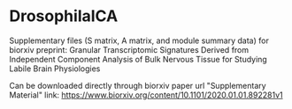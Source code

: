 # DrosophilaICA
Supplementary files (S matrix, A matrix, and module summary data) for biorxiv preprint:
Granular Transcriptomic Signatures Derived from Independent Component Analysis of Bulk Nervous Tissue for Studying Labile Brain Physiologies

Can be downloaded directly through biorxiv paper url "Supplementary Material" link: https://www.biorxiv.org/content/10.1101/2020.01.01.892281v1

